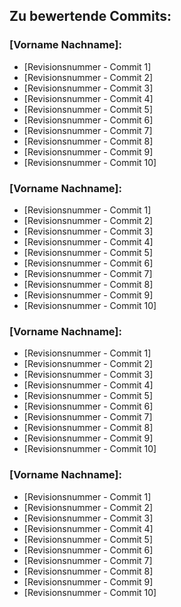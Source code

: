 ﻿## Zu bewertende Commits:

### [Vorname Nachname]:

* [Revisionsnummer - Commit 1]
* [Revisionsnummer - Commit 2]
* [Revisionsnummer - Commit 3]
* [Revisionsnummer - Commit 4]
* [Revisionsnummer - Commit 5]
* [Revisionsnummer - Commit 6]
* [Revisionsnummer - Commit 7]
* [Revisionsnummer - Commit 8]
* [Revisionsnummer - Commit 9]
* [Revisionsnummer - Commit 10]

### [Vorname Nachname]:

* [Revisionsnummer - Commit 1]
* [Revisionsnummer - Commit 2]
* [Revisionsnummer - Commit 3]
* [Revisionsnummer - Commit 4]
* [Revisionsnummer - Commit 5]
* [Revisionsnummer - Commit 6]
* [Revisionsnummer - Commit 7]
* [Revisionsnummer - Commit 8]
* [Revisionsnummer - Commit 9]
* [Revisionsnummer - Commit 10]

### [Vorname Nachname]:

* [Revisionsnummer - Commit 1]
* [Revisionsnummer - Commit 2]
* [Revisionsnummer - Commit 3]
* [Revisionsnummer - Commit 4]
* [Revisionsnummer - Commit 5]
* [Revisionsnummer - Commit 6]
* [Revisionsnummer - Commit 7]
* [Revisionsnummer - Commit 8]
* [Revisionsnummer - Commit 9]
* [Revisionsnummer - Commit 10]

### [Vorname Nachname]:

* [Revisionsnummer - Commit 1]
* [Revisionsnummer - Commit 2]
* [Revisionsnummer - Commit 3]
* [Revisionsnummer - Commit 4]
* [Revisionsnummer - Commit 5]
* [Revisionsnummer - Commit 6]
* [Revisionsnummer - Commit 7]
* [Revisionsnummer - Commit 8]
* [Revisionsnummer - Commit 9]
* [Revisionsnummer - Commit 10]

